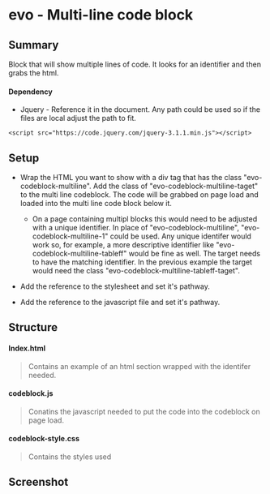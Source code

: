 # evo - Multi-line code block

## Summary

Block that will show multiple lines of code. It looks for an identifier and then grabs the html.  

#### Dependency
* Jquery - Reference it in the document.  Any path could be used so if the files are local adjust the path to fit.
````shell
<script src="https://code.jquery.com/jquery-3.1.1.min.js"></script>
````

## Setup 

* Wrap the HTML you want to show with a div tag that has the class "evo-codeblock-multiline".  Add the class of "evo-codeblock-multiline-taget" to the multi line codeblock.  The code will be grabbed on page load and loaded into the multi line code block below it.

    * On a page containing multipl blocks this would need to be adjusted with a unique identifier.  In place of "evo-codeblock-multiline", "evo-codeblock-multiline-1" could be used.  Any unique identifer would work so, for example, a more descriptive identifier like "evo-codeblock-multiline-tableff" would be fine as well.  The target  needs to have the matching identifier.  In the previous example the target would need the class "evo-codeblock-multiline-tableff-taget".

* Add the reference to the stylesheet and set it's pathway.

* Add the reference to the javascript file and set it's pathway.

## Structure

#### Index.html
> Contains an example of an html section wrapped with the identifer needed.

#### codeblock.js
> Conatins the javascript needed to put the code into the codeblock on page load.

#### codeblock-style.css
> Contains the styles used

## Screenshot